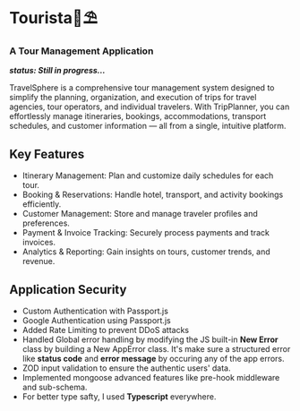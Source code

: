 # Tourista🍹⛱️

### A Tour Management Application

**_status: Still in progress..._**

TravelSphere is a comprehensive tour management system designed to simplify the planning, organization, and execution of trips for travel agencies, tour operators, and individual travelers. With TripPlanner, you can effortlessly manage itineraries, bookings, accommodations, transport schedules, and customer information — all from a single, intuitive platform.

## Key Features

- Itinerary Management: Plan and customize daily schedules for each tour.
- Booking & Reservations: Handle hotel, transport, and activity bookings efficiently.
- Customer Management: Store and manage traveler profiles and preferences.
- Payment & Invoice Tracking: Securely process payments and track invoices.
- Analytics & Reporting: Gain insights on tours, customer trends, and revenue.

## Application Security

- Custom Authentication with Passport.js
- Google Authentication using Passport.js
- Added Rate Limiting to prevent DDoS attacks
- Handled Global error handling by modifying the JS built-in **New Error** class by building a New AppError class. It's make sure a structured error like **status code** and **error message** by occuring any of the app errors.
- ZOD input validation to ensure the authentic users' data.
- Implemented mongoose advanced features like pre-hook middleware and sub-schema.
- For better type safty, I used **Typescript** everywhere.

